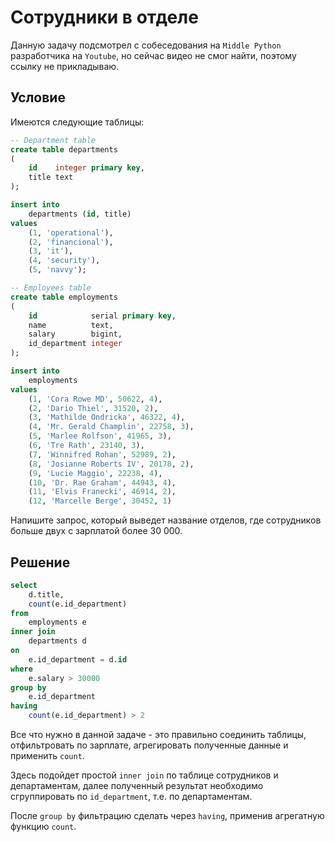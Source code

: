 # Сотрудники в отделе

Данную задачу подсмотрел с собеседования на `Middle Python` разработчика на `Youtube`, но сейчас видео не смог найти, поэтому ссылку не прикладываю.

## Условие

Имеются следующие таблицы:

```sql
-- Department table
create table departments
(
    id    integer primary key,
    title text
);

insert into 
    departments (id, title)
values 
    (1, 'operational'),
    (2, 'financional'),
    (3, 'it'),
    (4, 'security'),
    (5, 'navvy');

-- Employees table
create table employments
(
    id            serial primary key,
    name          text,
    salary        bigint,
    id_department integer
);

insert into
    employments
values
    (1, 'Cora Rowe MD', 50622, 4),
    (2, 'Dario Thiel', 31520, 2),
    (3, 'Mathilde Ondricka', 46322, 4),
    (4, 'Mr. Gerald Champlin', 22758, 3),
    (5, 'Marlee Rolfson', 41965, 3),
    (6, 'Tre Rath', 23140, 3),
    (7, 'Winnifred Rohan', 52989, 2),
    (8, 'Josianne Roberts IV', 20178, 2),
    (9, 'Lucie Maggio', 22238, 4),
    (10, 'Dr. Rae Graham', 44943, 4),
    (11, 'Elvis Franecki', 46914, 2),
    (12, 'Marcelle Berge', 30452, 1)
```

Напишите запрос, который выведет название отделов, где сотрудников больше двух с зарплатой более 30 000.

## Решение

```sql
select 
    d.title,
    count(e.id_department)
from 
    employments e
inner join
    departments d
on
    e.id_department = d.id
where
    e.salary > 30000
group by
    e.id_department
having 
    count(e.id_department) > 2
```

Все что нужно в данной задаче - это правильно соединить таблицы, отфильтровать по зарплате, агрегировать полученные данные и применить `count`.

Здесь подойдет простой `inner join` по таблице сотрудников и департаментам, далее полученный результат необходимо сгруппировать по `id_department`, т.е. по департаментам.

После `group by` фильтрацию сделать через `having`, применив агрегатную функцию `count`.
